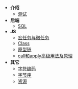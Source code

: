 - **介绍**
	- [测试](/test.md?v=1)
- **后端**
    - [SQL](/sql.md)
- **JS**
    - [宏任务与微任务](/js/宏任务与微任务.md)
    - [Class](/js/Class.md)
    - [原型链](/js/原型链.md)
    - [call和apply高级用法及原理](/js/call和apply高级用法及原理.md)
- **其它**
    - [字符编码](/字符编码.md)
    - [字节序](/字节序.md)
    - [资源](/资源.md)
